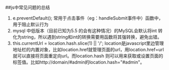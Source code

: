 ##js中常见问题的总结
1.  e.preventDefault();
	常用于点击事件（eg：handleSubmit事件中）函数中，用于阻止默认行为
2.  mysql 中低版本（目前已知为5.5 的会有这种情况）的MySQL会默认将int 转化为string，所以遇到string和int的转换需要用函数将其强转换，避免出错。
3.  this.currentUrl = location.hash.slice(1) || '/';
	location是javascript里边管理地址栏的内置对象，比如location.href就管理页面的url，用location.href=url就可以直接将页面重定向url。而location.hash 	  则可以用来获取或设置页面的标签值。比如http://domain/#admin的location.hash="#admin"。